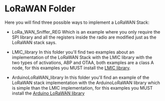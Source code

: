 # LoRaWAN Folder
Here you will find three possible ways to implement a LoRaWAN Stack:

- LoRa_WAN_Sniffer_REG
	Which is an example where you only require the SPI library and all the registers inside the radio are modified just as the LoRaWAN stack says.

- LMIC_library 
	In this folder you'll find two examples about an implementation of the LoRaWAN Stack with the LMIC library with the two types of activations, ABP and OTAA, both examples are a class A node, for this examples you MUST install the [LMIC library](https://github.com/things-nyc/arduino-lmic).
	
- ArduinoLoRaWAN_library 
	In this folder you'll find an example of the LoRaWAN stack implementation with the ArduinoLoRaWAN library which is simple than the LMIC implementation, for this examples you MUST install the [Arduino LoRaWAN library](https://github.com/BeelanMX/arduino-LoRaWAN)
	

